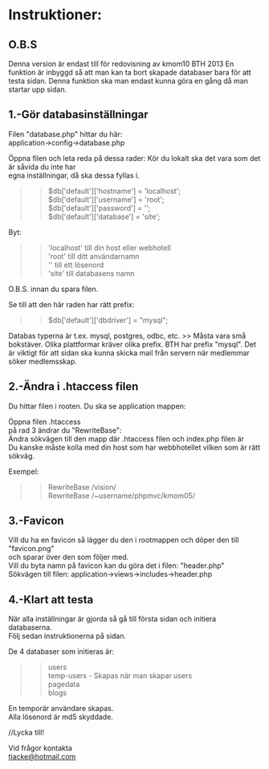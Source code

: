 Instruktioner:
==============

O.B.S
-----
Denna version är endast till för redovisning av kmom10 BTH 2013
En funktion är inbyggd så att man kan ta bort skapade databaser bara för att testa sidan.
Denna funktion ska man endast kunna göra en gång då man startar upp sidan.

  
1.-Gör databasinställningar 
-----------------------------
Filen "database.php" hittar du här:  
application->config->database.php  

Öppna filen och leta reda på dessa rader:
Kör du lokalt ska det vara som det är såvida du inte har  
egna inställningar, då ska dessa fyllas i.   
>> $db['default']['hostname'] = 'localhost';  
>> $db['default']['username'] = 'root';  
>> $db['default']['password'] = '';  
>> $db['default']['database'] = 'site';  
  
Byt:  
>> 'localhost' 		till din host eller webhotell  
>> 'root' 			till ditt användarnamn   
>> ''			    till ett lösenord  
>> 'site'			till databasens namn    
  
O.B.S. innan du spara filen.  
  
Se till att den här raden har rätt prefix:  
  
>> $db['default']['dbdriver'] = "mysql";  

Databas typerna är t.ex. mysql, postgres, odbc, etc. >> Måsta vara små bokstäver.
Olika plattformar kräver olika prefix. BTH har prefix "mysql".
Det är viktigt för att sidan ska kunna skicka mail från servern när medlemmar söker
medlemsskap.  



2.-Ändra i .htaccess filen
--------------------------
Du hittar filen i rooten. Du ska se application mappen:  

Öppna filen .htaccess  
på rad 3 ändrar du "RewriteBase":  
Ändra sökvägen till den mapp där .htaccess filen och index.php filen är  
Du kanske måste kolla med din host som har webbhotellet vilken som är rätt sökväg.  

Exempel:   
>> RewriteBase /vision/  
>> RewriteBase /~username/phpmvc/kmom05/  

3.-Favicon
----------
Vill du ha en favicon så lägger du den i rootmappen och döper den till "favicon.png"   
och sparar över den som följer med.  
Vill du byta namn på favicon kan du göra det i filen: "header.php"  
Sökvägen till filen: application->views->includes->header.php  

4.-Klart att testa
------------------
När alla inställningar är gjorda så gå till första sidan och initiera databaserna.  
Följ sedan instruktionerna på sidan.  

De 4 databaser som initieras är:  
>> users  
>> temp-users - Skapas när man skapar users  
>> pagedata  
>> blogs  
 
En temporär användare skapas.  
Alla lösenord är md5 skyddade.  

//Lycka till!  

Vid frågor kontakta   
tjacke@hotmail.com  






